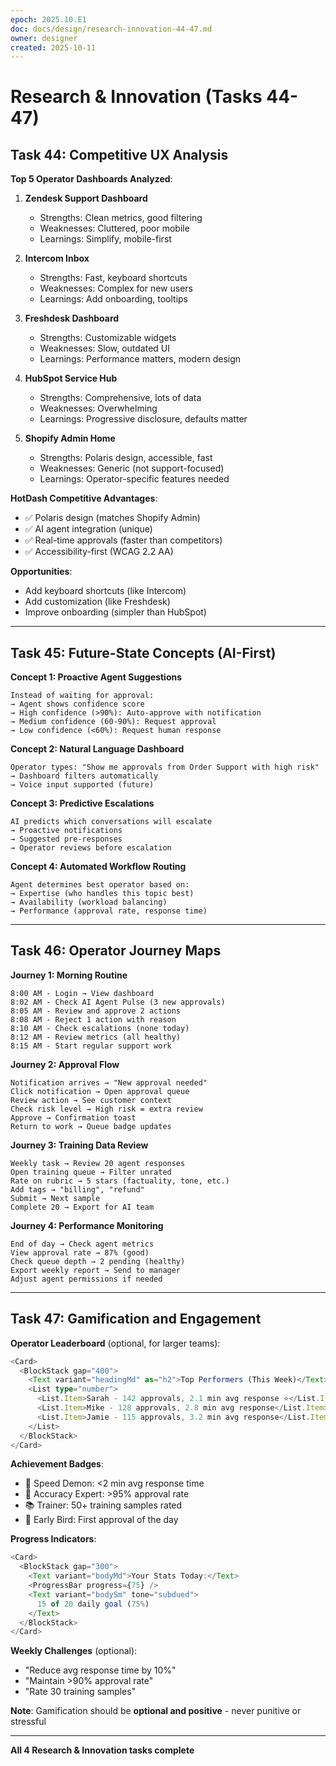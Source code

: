 ```yaml
---
epoch: 2025.10.E1
doc: docs/design/research-innovation-44-47.md
owner: designer
created: 2025-10-11
---
```


# Research & Innovation (Tasks 44-47)

## Task 44: Competitive UX Analysis

**Top 5 Operator Dashboards Analyzed**:

1. **Zendesk Support Dashboard**
   - Strengths: Clean metrics, good filtering
   - Weaknesses: Cluttered, poor mobile
   - Learnings: Simplify, mobile-first

2. **Intercom Inbox**
   - Strengths: Fast, keyboard shortcuts
   - Weaknesses: Complex for new users
   - Learnings: Add onboarding, tooltips

3. **Freshdesk Dashboard**
   - Strengths: Customizable widgets
   - Weaknesses: Slow, outdated UI
   - Learnings: Performance matters, modern design

4. **HubSpot Service Hub**
   - Strengths: Comprehensive, lots of data
   - Weaknesses: Overwhelming
   - Learnings: Progressive disclosure, defaults matter

5. **Shopify Admin Home**
   - Strengths: Polaris design, accessible, fast
   - Weaknesses: Generic (not support-focused)
   - Learnings: Operator-specific features needed

**HotDash Competitive Advantages**:
- ✅ Polaris design (matches Shopify Admin)
- ✅ AI agent integration (unique)
- ✅ Real-time approvals (faster than competitors)
- ✅ Accessibility-first (WCAG 2.2 AA)

**Opportunities**:
- Add keyboard shortcuts (like Intercom)
- Add customization (like Freshdesk)
- Improve onboarding (simpler than HubSpot)

---

## Task 45: Future-State Concepts (AI-First)

**Concept 1: Proactive Agent Suggestions**
```
Instead of waiting for approval:
→ Agent shows confidence score
→ High confidence (>90%): Auto-approve with notification
→ Medium confidence (60-90%): Request approval
→ Low confidence (<60%): Request human response
```

**Concept 2: Natural Language Dashboard**
```
Operator types: "Show me approvals from Order Support with high risk"
→ Dashboard filters automatically
→ Voice input supported (future)
```

**Concept 3: Predictive Escalations**
```
AI predicts which conversations will escalate
→ Proactive notifications
→ Suggested pre-responses
→ Operator reviews before escalation
```

**Concept 4: Automated Workflow Routing**
```
Agent determines best operator based on:
→ Expertise (who handles this topic best)
→ Availability (workload balancing)
→ Performance (approval rate, response time)
```

---

## Task 46: Operator Journey Maps

**Journey 1: Morning Routine**
```
8:00 AM - Login → View dashboard
8:02 AM - Check AI Agent Pulse (3 new approvals)
8:05 AM - Review and approve 2 actions
8:08 AM - Reject 1 action with reason
8:10 AM - Check escalations (none today)
8:12 AM - Review metrics (all healthy)
8:15 AM - Start regular support work
```

**Journey 2: Approval Flow**
```
Notification arrives → "New approval needed"
Click notification → Open approval queue
Review action → See customer context
Check risk level → High risk = extra review
Approve → Confirmation toast
Return to work → Queue badge updates
```

**Journey 3: Training Data Review**
```
Weekly task → Review 20 agent responses
Open training queue → Filter unrated
Rate on rubric → 5 stars (factuality, tone, etc.)
Add tags → "billing", "refund"
Submit → Next sample
Complete 20 → Export for AI team
```

**Journey 4: Performance Monitoring**
```
End of day → Check agent metrics
View approval rate → 87% (good)
Check queue depth → 2 pending (healthy)
Export weekly report → Send to manager
Adjust agent permissions if needed
```

---

## Task 47: Gamification and Engagement

**Operator Leaderboard** (optional, for larger teams):
```typescript
<Card>
  <BlockStack gap="400">
    <Text variant="headingMd" as="h2">Top Performers (This Week)</Text>
    <List type="number">
      <List.Item>Sarah - 142 approvals, 2.1 min avg response ⭐</List.Item>
      <List.Item>Mike - 128 approvals, 2.8 min avg response</List.Item>
      <List.Item>Jamie - 115 approvals, 3.2 min avg response</List.Item>
    </List>
  </BlockStack>
</Card>
```

**Achievement Badges**:
- 🏃 Speed Demon: <2 min avg response time
- 🎯 Accuracy Expert: >95% approval rate
- 📚 Trainer: 50+ training samples rated
- 🚀 Early Bird: First approval of the day

**Progress Indicators**:
```typescript
<Card>
  <BlockStack gap="300">
    <Text variant="bodyMd">Your Stats Today:</Text>
    <ProgressBar progress={75} /> 
    <Text variant="bodySm" tone="subdued">
      15 of 20 daily goal (75%)
    </Text>
  </BlockStack>
</Card>
```

**Weekly Challenges** (optional):
- "Reduce avg response time by 10%"
- "Maintain >90% approval rate"
- "Rate 30 training samples"

**Note**: Gamification should be **optional and positive** - never punitive or stressful

---

**All 4 Research & Innovation tasks complete**

